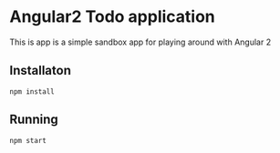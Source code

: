 # Angular2 Todo application

This is app is a simple sandbox app for playing around with Angular 2

## Installaton

``
npm install
``

## Running
``
npm start
``